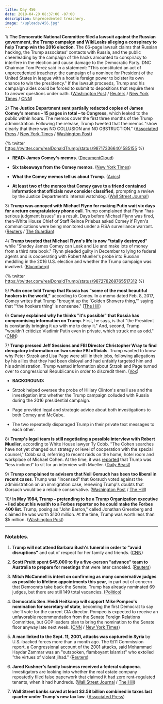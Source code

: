 ```yaml
---
title: Day 456
date: 2018-04-20 08:37:00 -07:00
description: Unprecedented treachery.
image: "/uploads/456.jpg"
---
```


1/ **The Democratic National Committee filed a lawsuit against the Russian government, the Trump campaign and WikiLeaks alleging a conspiracy to help Trump win the 2016 election**. The 66-page lawsuit claims that Russian hacking, the Trump associates' contacts with Russia, and the public cheerleading by the campaign of the hacks amounted to conspiracy to interfere in the election and cause damage to the Democratic Party. DNC Chairman Tom Perez said in a statement: "This constituted an act of unprecedented treachery: the campaign of a nominee for President of the United States in league with a hostile foreign power to bolster its own chance to win the presidency." If the lawsuit proceeds, Trump and his campaign aides could be forced to submit to depositions that require them to answer questions under oath. ([Washington Post](https://www.washingtonpost.com/politics/democratic-party-files-lawsuit-alleging-russia-the-trump-campaign-and-wikileaks-conspired-to-disrupt-the-2016-campaign/2018/04/20/befe8364-4418-11e8-8569-26fda6b404c7_story.html) / [Reuters](https://www.reuters.com/article/us-usa-trump-russia/democratic-party-sues-russia-trump-campaign-for-allegedly-disrupting-2016-election-idUSKBN1HR2BE) / [New York Times](https://www.nytimes.com/2018/04/20/us/politics/dnc-russia-trump-lawsuit.html) / [CNN](https://www.cnn.com/2018/04/20/politics/democrats-lawsuit-russia/index.html))

2/ **The Justice Department sent partially redacted copies of James Comey's memos – 15 pages in total – to Congress**, which leaked to the public within hours. The memos cover the first three months of the Trump administration. Following the release, Trump tweeted that the memos "show clearly that there was NO COLLUSION and NO OBSTRUCTION." ([Associated Press](https://apnews.com/e29d5563fc0c45caa4faa6b3749405a6/In-Comey-memos,-Trump-fixates-on-'hookers,'-frets-over-Flynn) / [New York Times](https://www.nytimes.com/2018/04/19/us/politics/comey-memos-trump-justice-department.html) / [Washington Post](https://www.washingtonpost.com/world/national-security/justice-department-hands-comey-memos-to-congress/2018/04/19/e670f5f4-4430-11e8-bba2-0976a82b05a2_story.html))

{% twitter https://twitter.com/realDonaldTrump/status/987173366401585155 %}

* **READ: James Comey's memos**. ([DocumentCloud](https://www.documentcloud.org/documents/4442900-Ex-FBI-Director-James-Comey-s-memos.html))

* **Six takeaways from the Comey memos**. ([New York Times](https://www.nytimes.com/2018/04/20/us/politics/comey-memos-takeaways.html))

* **What the Comey memos tell us about Trump**. ([Axios](https://www.axios.com/what-james-comey-memos-tell-us-about-donald-trump-611462a9-7648-45db-95b0-9ad265733f30.html))

* **At least two of the memos that Comey gave to a friend contained information that officials now consider classified**, prompting a review by the Justice Department’s internal watchdog. ([Wall Street Journal](https://www.wsj.com/articles/justice-department-watchdog-probes-comey-memos-over-classified-information-1524243505))

3/ **Trump was annoyed with Michael Flynn for making Putin wait six days for a return congratulatory phone call**. Trump complained that Flynn "has serious judgment issues" as a result. Days before Michael Flynn was fired, then-White House Chief of Staff Reince Priebus asked Comey if Flynn's communications were being monitored under a FISA surveillance warrant. ([Reuters](https://www.reuters.com/article/us-usa-trump-russia-memos/comey-says-in-memos-that-trump-showed-concern-about-leaks-loyalty-dossier-idUSKBN1HR079) / [The Guardian](https://www.theguardian.com/us-news/2018/apr/20/trump-putin-comey-memos-flynn-call-delay-anger))

4/ **Trump tweeted that Michael Flynn's life is now "totally destroyed"** while "Shadey James Comey can Leak and Lie and make lots of money from a third rate book." Flynn pleaded guilty in December to lying to federal agents and is cooperating with Robert Mueller's probe into Russian meddling in the 2016 U.S. election and whether the Trump campaign was involved. ([Bloomberg](https://www.bloomberg.com/news/articles/2018-04-20/comey-memos-offer-account-of-private-conversations-with-trump))

{% twitter https://twitter.com/realDonaldTrump/status/987278269765517312 %}

5/ **Putin once told Trump that Russia has "some of the most beautiful hookers in the world,"** according to Comey. In a memo dated Feb. 8, 2017, Comey writes that Trump "brought up the 'Golden Showers thing,'" saying that "'the hookers thing' is nonsense." ([The Hill](http://thehill.com/blogs/blog-briefing-room/384067-comey-trump-says-putin-bragged-about-russia-having-the-most))

6/ **Comey explained why he thinks "it's possible" that Russia has compromising information on Trump**. First, he says, is that "the President is constantly bringing it up with me to deny it." And, second, Trump "wouldn't criticize Vladimir Putin even in private, which struck me as odd." ([CNN](https://www.cnn.com/2018/04/19/politics/james-comey-jake-tapper-cnntv/index.html))

7/ **Trump pressed Jeff Sessions and FBI Director Christopher Wray to find derogatory information on two senior FBI officials**. Trump wanted to know why Peter Strzok and Lisa Page were still in their jobs, following allegations by his allies that they had been disloyal and had unfairly targeted him and his administration. Trump wanted information about Strzok and Page turned over to congressional Republicans in order to discredit them. ([Vox](https://www.vox.com/2018/4/20/17258230/trump-sessions-fire-fbi-officials-strzok-page-text-messages))

* **BACKGROUND:**

* Strzok helped oversee the probe of Hillary Clinton's email use and the investigation into whether the Trump campaign colluded with Russia during the 2016 presidential campaign.

* Page provided legal and strategic advice about both investigations to both Comey and McCabe.

* The two repeatedly disparaged Trump in their private text messages to each other.

8/ **Trump's legal team is still negotiating a possible interview with Robert Mueller**, according to White House lawyer Ty Cobb. "The Cohen searches have not yet changed our strategy or level of cooperation with the special counsel," Cobb said, referring to recent raids on the home, hotel room and workplace of Michael Cohen. At the time, it was [reported](http://abcnews.go.com/Politics/president-trump-inclined-sit-special-counsel-interview-raid/story?id=54362470) that Trump was "less inclined" to sit for an interview with Mueller. ([Daily Beast](https://www.thedailybeast.com/white-house-attorney-ty-cobb-says-trumps-interview-negotiations-with-mueller-are-still-on))

9/ **Trump complained to advisers that Neil Gorsuch has been too liberal in recent cases**. Trump was "incensed" that Gorsuch voted against the administration on an immigration case, renewing Trump's doubts that Gorsuch would be a reliable conservative. ([Washington Post](https://www.washingtonpost.com/politics/trump-hires-giuliani-two-other-attorneys-amid-mounting-legal-turmoil-over-russia/2018/04/19/8346a7ca-4418-11e8-8569-26fda6b404c7_story.html) / [The Hill](http://thehill.com/regulation/court-battles/384073-trump-complaining-that-gorsuch-is-becoming-too-liberal-report))

10/ **In May 1984, Trump – pretending to be a Trump Organization executive – lied about his wealth to a Forbes reporter so he could make the Forbes 400 list**. Trump, posing as "John Barron," called Jonathan Greenberg and claimed he was worth $100 million. At the time, Trump was worth less than $5 million. ([Washington Post](https://www.washingtonpost.com/outlook/trump-lied-to-me-about-his-wealth-to-get-onto-the-forbes-400-here-are-the-tapes/2018/04/20/ac762b08-4287-11e8-8569-26fda6b404c7_story.html))

---

### Notables.

1. **Trump will not attend Barbara Bush's funeral in order to "avoid disruptions"** and out of respect for her family and friends. ([CNN](https://www.cnn.com/2018/04/19/politics/barbara-bush-funeral-donald-trump/index.html))

2. **Scott Pruitt spent $45,000 to fly a five-person "advance" team to Australia to prepare for meetings** that were later canceled. ([Reuters](https://www.reuters.com/article/us-usa-trump-pruitt-exclusive/exclusive-epa-chiefs-aides-security-agents-made-45000-trip-to-australia-idUSKBN1HQ2U7))

3. **Mitch McConnell is intent on confirming as many conservative judges as possible to lifetime appointments this year**, in part out of concern that Democrats take back the Senate. Trump has already nominated 69 judges, but there are still 149 total vacancies. ([Politico](https://www.politico.com/story/2018/04/20/mcconnell-courts-judges-confirmation-senate-537366))

4. **Democratic Sen. Heidi Heitkamp will support Mike Pompeo's nomination for secretary of state**, becoming the first Democrat to say she'll vote for the current CIA director. Pompeo is expected to receive an unfavorable recommendation from the Senate Foreign Relations Committee, but GOP leaders plan to bring the nomination to the Senate floor anyway late next week. ([CNN](https://www.cnn.com/2018/04/19/politics/heidi-heitkamp-to-vote-for-pompeo/index.html) / [New York Times](https://www.nytimes.com/2018/04/19/us/politics/pompeo-confirmation-foreign-relations-committee.html))

5. **A man linked to the Sept. 11, 2001, attacks was captured in Syria** by U.S.-backed forces more than a month ago. The 9/11 Commission report, a Congressional account of the 2001 attacks, said Mohammad Haydar Zammar was an "outspoken, flamboyant Islamist" who extolled "the virtues of violent jihad." ([Reuters](https://www.reuters.com/article/us-mideast-crisis-syria-prisoner/man-linked-to-9-11-attacks-on-u-s-captured-in-syria-pentagon-idUSKBN1HR027))

6. **Jared Kushner's family business received a federal subpoena**. Investigators are looking into whether the real estate company repeatedly filed false paperwork that claimed it had zero rent-regulated tenants, when it had hundreds. ([Wall Street Journal](https://www.wsj.com/articles/kushner-cos-subpoenaed-over-tenant-records-1524173492) / [The Hill](http://thehill.com/blogs/blog-briefing-room/news/384045-kushners-company-subpoenaed-by-federal-jury-after-filing-false))

7. **Wall Street banks saved at least $3.59 billion combined in taxes last quarter under Trump's new tax law**. ([Associated Press](https://apnews.com/96589643061e4437bd45fdcc35959fe0))